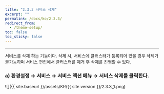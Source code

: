 ```yaml
---
title: "2.3.3 서비스 삭제"
excerpt: ""
permalink: /docs/ko/2.3.3/
redirect_from:
  - /theme-setup/
toc: false
toc_sticky: false
---
```


---
서비스를 삭제 하는 기능이다. 삭제 시, 서비스에 클러스터가 등록되어 있을 경우 삭제가 불가능하며 서비스 편집에서 클러스터를 제거 후 삭제를 진행할 수 있다.

### a\) 환경설정 → 서비스 → 서비스 액션 메뉴 → 서비스 삭제를 클릭한다.
![]({{ site.baseurl }}/assets/KR/{{ site.version }}/2.3.3_1.png)
